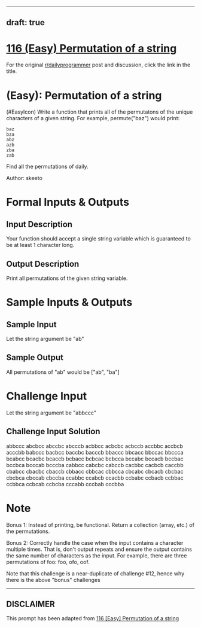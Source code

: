 ---
draft: true
----

# [116 (Easy) Permutation of a string](https://www.reddit.com/r/dailyprogrammer/comments/164zvs/010713_challenge_116_easy_permutation_of_a_string/)

For the original [r/dailyprogrammer](https://www.reddit.com/r/dailyprogrammer/) post and discussion, click the link in the title.

#  (Easy): Permutation of a string
(#EasyIcon)
Write a function that prints all of the permutatons of the unique characters of a given string. For example, permute("baz") would print:


```
baz
bza
abz
azb
zba
zab
```
Find all the permutations of daily.

Author: skeeto

# Formal Inputs & Outputs
## Input Description
Your function should accept a single string variable which is guaranteed to be at least 1 character long.

## Output Description
Print all permutations of the given string variable.

# Sample Inputs & Outputs
## Sample Input
Let the string argument be "ab"

## Sample Output
All permutations of "ab" would be ["ab", "ba"]

# Challenge Input
Let the string argument be "abbccc"

## Challenge Input Solution
abbccc abcbcc abccbc abcccb acbbcc acbcbc acbccb accbbc accbcb acccbb babccc bacbcc baccbc bacccb bbaccc bbcacc bbccac bbccca bcabcc bcacbc bcaccb bcbacc bcbcac bcbcca bccabc bccacb bccbac bccbca bcccab bcccba cabbcc cabcbc cabccb cacbbc cacbcb caccbb cbabcc cbacbc cbaccb cbbacc cbbcac cbbcca cbcabc cbcacb cbcbac cbcbca cbccab cbccba ccabbc ccabcb ccacbb ccbabc ccbacb ccbbac ccbbca ccbcab ccbcba cccabb cccbab cccbba 

# Note
Bonus 1: Instead of printing, be functional. Return a collection (array, etc.) of the permutations.

Bonus 2: Correctly handle the case when the input contains a character multiple times. That is, don't output repeats and ensure the output contains the same number of characters as the input. For example, there are three permutations of foo: foo, ofo, oof.

Note that this challenge is a near-duplicate of challenge #12, hence why there is the above "bonus" challenges


----
## **DISCLAIMER**
This prompt has been adapted from [116 [Easy] Permutation of a string](https://www.reddit.com/r/dailyprogrammer/comments/164zvs/010713_challenge_116_easy_permutation_of_a_string/
)
